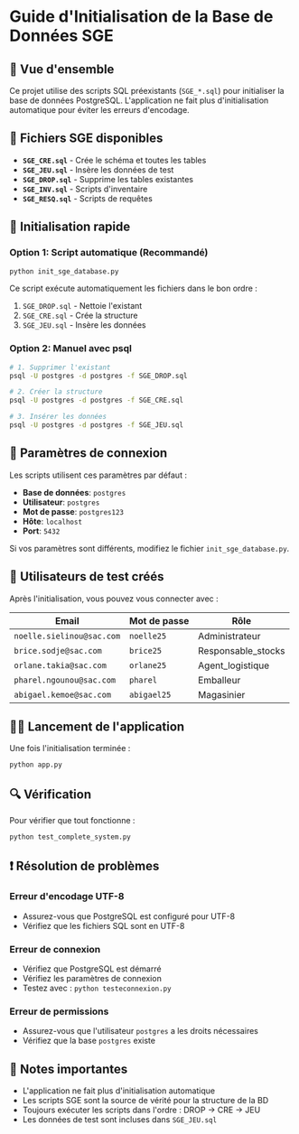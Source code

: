 # Guide d'Initialisation de la Base de Données SGE

## 🎯 Vue d'ensemble

Ce projet utilise des scripts SQL préexistants (`SGE_*.sql`) pour initialiser la base de données PostgreSQL. L'application ne fait plus d'initialisation automatique pour éviter les erreurs d'encodage.

## 📁 Fichiers SGE disponibles

- **`SGE_CRE.sql`** - Crée le schéma et toutes les tables
- **`SGE_JEU.sql`** - Insère les données de test
- **`SGE_DROP.sql`** - Supprime les tables existantes
- **`SGE_INV.sql`** - Scripts d'inventaire
- **`SGE_RESQ.sql`** - Scripts de requêtes

## 🚀 Initialisation rapide

### Option 1: Script automatique (Recommandé)

```bash
python init_sge_database.py
```

Ce script exécute automatiquement les fichiers dans le bon ordre :
1. `SGE_DROP.sql` - Nettoie l'existant
2. `SGE_CRE.sql` - Crée la structure
3. `SGE_JEU.sql` - Insère les données

### Option 2: Manuel avec psql

```bash
# 1. Supprimer l'existant
psql -U postgres -d postgres -f SGE_DROP.sql

# 2. Créer la structure
psql -U postgres -d postgres -f SGE_CRE.sql

# 3. Insérer les données
psql -U postgres -d postgres -f SGE_JEU.sql
```

## 🔧 Paramètres de connexion

Les scripts utilisent ces paramètres par défaut :
- **Base de données**: `postgres`
- **Utilisateur**: `postgres`
- **Mot de passe**: `postgres123`
- **Hôte**: `localhost`
- **Port**: `5432`

Si vos paramètres sont différents, modifiez le fichier `init_sge_database.py`.

## 👥 Utilisateurs de test créés

Après l'initialisation, vous pouvez vous connecter avec :

| Email | Mot de passe | Rôle |
|-------|-------------|------|
| `noelle.sielinou@sac.com` | `noelle25` | Administrateur |
| `brice.sodje@sac.com` | `brice25` | Responsable_stocks |
| `orlane.takia@sac.com` | `orlane25` | Agent_logistique |
| `pharel.ngounou@sac.com` | `pharel` | Emballeur |
| `abigael.kemoe@sac.com` | `abigael25` | Magasinier |

## 🏃‍♂️ Lancement de l'application

Une fois l'initialisation terminée :

```bash
python app.py
```

## 🔍 Vérification

Pour vérifier que tout fonctionne :

```bash
python test_complete_system.py
```

## ❗ Résolution de problèmes

### Erreur d'encodage UTF-8
- Assurez-vous que PostgreSQL est configuré pour UTF-8
- Vérifiez que les fichiers SQL sont en UTF-8

### Erreur de connexion
- Vérifiez que PostgreSQL est démarré
- Vérifiez les paramètres de connexion
- Testez avec : `python testeconnexion.py`

### Erreur de permissions
- Assurez-vous que l'utilisateur `postgres` a les droits nécessaires
- Vérifiez que la base `postgres` existe

## 📝 Notes importantes

- L'application ne fait plus d'initialisation automatique
- Les scripts SGE sont la source de vérité pour la structure de la BD
- Toujours exécuter les scripts dans l'ordre : DROP → CRE → JEU
- Les données de test sont incluses dans `SGE_JEU.sql` 